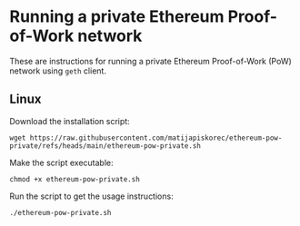 # Running a private Ethereum Proof-of-Work network

These are instructions for running a private Ethereum Proof-of-Work (PoW) network using `geth` client.

## Linux

Download the installation script:
```
wget https://raw.githubusercontent.com/matijapiskorec/ethereum-pow-private/refs/heads/main/ethereum-pow-private.sh
```

Make the script executable:
```
chmod +x ethereum-pow-private.sh
```

Run the script to get the usage instructions:
```
./ethereum-pow-private.sh
```

